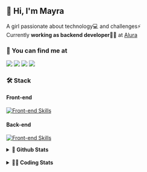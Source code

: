 ## 👋 Hi, I'm Mayra

A girl passionate about technology💻 and challenges⚡  
Currently **working as backend developer**👩‍💻 at [Alura](https://www.alura.com.br)   

### 💬 You can find me at

<a href="https://mayra.dev" target="_blank" rel="noopener"><img src="https://img.shields.io/badge/-mayra.dev-005FED?style=flat&logo=Google-chrome&logoColor=white"/></a>
<a href="https://linkedin.com/in/mayraamaral" target="_blank" rel="noopener"><img src="https://img.shields.io/badge/-/mayraamaral-0077B5?style=flat&logo=Linkedin&logoColor=white"/></a>
<a href="mailto:mayra@mayra.dev" target="_blank" rel="noopener"><img src="https://img.shields.io/badge/-mayra@mayra.dev-D14836?style=flat&logo=Gmail&logoColor=white"/></a>
<a href="" target="_blank" rel="noopener"><img src="https://img.shields.io/badge/-mayraamaral-7289DA?style=flat&logo=Discord&logoColor=white"/></a>

### 🛠️ Stack
#### Front-end

[![Front-end Skills](https://skillicons.dev/icons?i=react,next,angular,redux,styledcomponents,html,css,sass,js,ts,figma)](https://skillicons.dev)
#### Back-end

[![Front-end Skills](https://skillicons.dev/icons?i=java,spring,hibernate,aws,idea,postgres,mysql,git,linux,bash,nodejs,docker,kubernetes,jenkins)](https://skillicons.dev)


<details>
    <summary><strong>📌 Github Stats</strong></summary>
    <br />
    <div align="center">
        <table>
      <td><img height="160em" src="https://github-readme-stats.vercel.app/api?username=mayraamaral&show_icons=true&theme=algolia&hide_border=true&hide=stars&count_private=true" alt="Readme stats"></td>
      <td><img height="160em" src="https://github-readme-stats.vercel.app/api/top-langs/?username=mayraamaral&&layout=compact&&theme=algolia&hide_border=true&langs_count=6" alt="Language stats"></td>
       </table>
  </div> 
    

  <p align="center">
    <img src="https://github-readme-streak-stats.herokuapp.com?user=mayraamaral&theme=dark&hide_border=true&date_format=j%20M%5B%20Y%5D&locale=pt-br&background=050F2C&ring=0195DD&fire=23AA7D&currStreakLabel=23AA7D" alt="Streak stats">
  </p> 
</details>

<br />

<details>
  <summary><strong>👩‍💻 Coding Stats</strong></summary>
  <br />
  
  <!--START_SECTION:waka-->
![Code Time](http://img.shields.io/badge/Code%20Time-467%20hrs%2041%20mins-blue)

**🐱 My GitHub Data** 

> 📦 582.7 kB Used in GitHub's Storage 
 > 
> 🏆 513 Contributions in the Year 2024
 > 
> 🚫 Not Opted to Hire
 > 
> 📜 55 Public Repositories 
 > 
> 🔑 31 Private Repositories 
 > 
**I'm an Early 🐤** 

```text
🌞 Morning                1558 commits        █████░░░░░░░░░░░░░░░░░░░░   20.90 % 
🌆 Daytime                4269 commits        ██████████████░░░░░░░░░░░   57.27 % 
🌃 Evening                1419 commits        █████░░░░░░░░░░░░░░░░░░░░   19.04 % 
🌙 Night                  208 commits         █░░░░░░░░░░░░░░░░░░░░░░░░   02.79 % 
```
📅 **I'm Most Productive on Wednesday** 

```text
Monday                   1119 commits        ████░░░░░░░░░░░░░░░░░░░░░   15.01 % 
Tuesday                  882 commits         ███░░░░░░░░░░░░░░░░░░░░░░   11.83 % 
Wednesday                2374 commits        ████████░░░░░░░░░░░░░░░░░   31.85 % 
Thursday                 1674 commits        ██████░░░░░░░░░░░░░░░░░░░   22.46 % 
Friday                   753 commits         ███░░░░░░░░░░░░░░░░░░░░░░   10.10 % 
Saturday                 270 commits         █░░░░░░░░░░░░░░░░░░░░░░░░   03.62 % 
Sunday                   382 commits         █░░░░░░░░░░░░░░░░░░░░░░░░   05.12 % 
```


📊 **This Week I Spent My Time On** 

```text
🕑︎ Time Zone: America/Sao_Paulo

💬 Programming Languages: 
SQL                      2 hrs 49 mins       █████████░░░░░░░░░░░░░░░░   36.56 % 
Java                     2 hrs 10 mins       ███████░░░░░░░░░░░░░░░░░░   28.19 % 
HTML                     1 hr                ███░░░░░░░░░░░░░░░░░░░░░░   13.10 % 
FTL                      41 mins             ██░░░░░░░░░░░░░░░░░░░░░░░   08.93 % 
Markdown                 31 mins             ██░░░░░░░░░░░░░░░░░░░░░░░   06.89 % 

🔥 Editors: 
VS Code                  5 hrs 30 mins       ██████████████████░░░░░░░   71.26 % 
IntelliJ IDEA            2 hrs 13 mins       ███████░░░░░░░░░░░░░░░░░░   28.74 % 

💻 Operating System: 
Linux                    7 hrs 43 mins       █████████████████████████   100.00 % 
```

**I Mostly Code in Java** 

```text
Java                     123 repos           ███████░░░░░░░░░░░░░░░░░░   26.91 % 
HTML                     114 repos           ██████░░░░░░░░░░░░░░░░░░░   24.95 % 
JavaScript               101 repos           ██████░░░░░░░░░░░░░░░░░░░   22.10 % 
TypeScript               97 repos            █████░░░░░░░░░░░░░░░░░░░░   21.23 % 
C#                       1 repo              ░░░░░░░░░░░░░░░░░░░░░░░░░   00.22 % 
```




 Last Updated on 18/07/2024 19:09:23 UTC
<!--END_SECTION:waka-->

</details>
